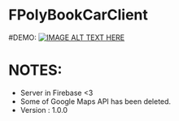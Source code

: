 # FPolyBookCarClient
#DEMO: 
  [![IMAGE ALT TEXT HERE]()](https://www.youtube.com/watch?v=4qYL8oihyA0)
# NOTES: 
- Server in Firebase <3
- Some of Google Maps API has been deleted.
- Version : 1.0.0
